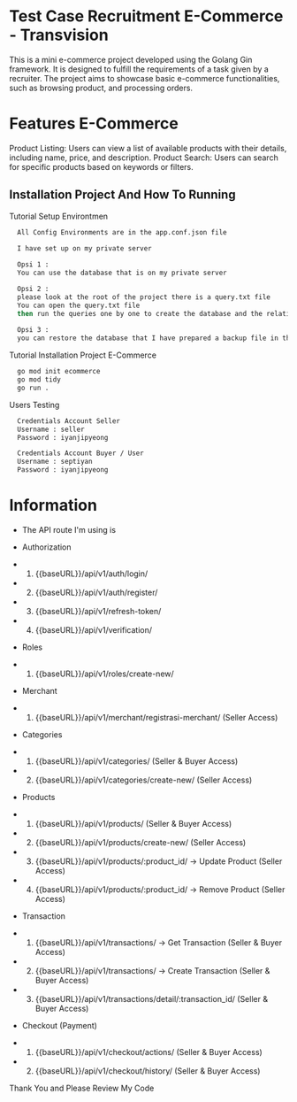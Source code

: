 
# Test Case Recruitment E-Commerce - Transvision

This is a mini e-commerce project developed using the Golang Gin framework. It is designed to fulfill the requirements of a task given by a recruiter. The project aims to showcase basic e-commerce functionalities, such as browsing product, and processing orders.

# Features E-Commerce

Product Listing: Users can view a list of available products with their details, including name, price, and description.
Product Search: Users can search for specific products based on keywords or filters.



## Installation Project And How To Running

Tutorial Setup Environtmen

```bash
  All Config Environments are in the app.conf.json file

  I have set up on my private server
  
  Opsi 1 :
  You can use the database that is on my private server

  Opsi 2 :
  please look at the root of the project there is a query.txt file
  You can open the query.txt file 
  then run the queries one by one to create the database and the relationships from each table
  
  Opsi 3 : 
  you can restore the database that I have prepared a backup file in this project
```

Tutorial Installation Project E-Commerce

```bash
  go mod init ecommerce
  go mod tidy
  go run .
```

Users Testing

```bash
  Credentials Account Seller
  Username : seller
  Password : iyanjipyeong

  Credentials Account Buyer / User
  Username : septiyan
  Password : iyanjipyeong
```

# Information
- The API route I'm using is 
- Authorization
- 1. {{baseURL}}/api/v1/auth/login/
- 2. {{baseURL}}/api/v1/auth/register/
- 3. {{baseURL}}/api/v1/refresh-token/
- 4. {{baseURL}}/api/v1/verification/

- Roles
- 1. {{baseURL}}/api/v1/roles/create-new/

- Merchant
- 1. {{baseURL}}/api/v1/merchant/registrasi-merchant/ (Seller Access)

- Categories
- 1. {{baseURL}}/api/v1/categories/ (Seller & Buyer Access)
- 2. {{baseURL}}/api/v1/categories/create-new/ (Seller Access)

- Products
- 1. {{baseURL}}/api/v1/products/ (Seller & Buyer Access)
- 2. {{baseURL}}/api/v1/products/create-new/ (Seller Access)
- 3. {{baseURL}}/api/v1/products/:product_id/ -> Update Product (Seller Access)
- 4. {{baseURL}}/api/v1/products/:product_id/ -> Remove Product (Seller Access)

- Transaction
- 1. {{baseURL}}/api/v1/transactions/ -> Get Transaction (Seller & Buyer Access)
- 2. {{baseURL}}/api/v1/transactions/ -> Create Transaction (Seller & Buyer Access)
- 3. {{baseURL}}/api/v1/transactions/detail/:transaction_id/ (Seller & Buyer Access)

- Checkout (Payment)
- 1. {{baseURL}}/api/v1/checkout/actions/ (Seller & Buyer Access)
- 2. {{baseURL}}/api/v1/checkout/history/ (Seller & Buyer Access)


Thank You and Please Review My Code

